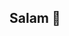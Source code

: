 
## Salam 🤝
<!-- 💁‍♂️ don't forget to [Say Something.](https://asimhyff.github.io/say-something/) -->

<!-- <a href="https://app.daily.dev/asimhafeezz"><img src="https://api.daily.dev/devcards/baa2a8206603479f80bd29e21ccbadcd.png?r=w53" width="400" alt="Asim Hafeez's Dev Card"/></a> -->

